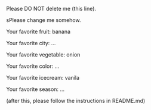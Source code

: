 Please DO NOT delete me (this line).


sPlease change me somehow.

Your favorite fruit: banana

Your favorite city: ...

Your favorite vegetable: onion

Your favorite color: ...

Your favorite icecream: vanila

Your favorite season: ...

(after this, please follow the instructions in README.md)
